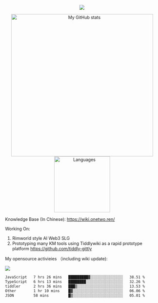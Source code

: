 <a href="https://github.com/linonetwo">
    <p align="center">
        <img src="https://github-profile-trophy.vercel.app/?username=linonetwo&column=7&theme=onedark"/>
    </p>
</a>
<a align="center" href="https://github.com/linonetwo">
  <p align="center">
    <img src="https://github-readme-stats.vercel.app/api?username=linonetwo&show_icons=true&count_private=true" alt="My GitHub stats" width="465"/>
    <img src="https://github-readme-stats.vercel.app/api/top-langs/?username=linonetwo&layout=compact&langs_count=10" alt="Languages" height="183">
  </p>
</a>

Knowledge Base (In Chinese): https://wiki.onetwo.ren/

Working On: 

1. Rimworld style AI Web3 SLG
1. Prototyping many KM tools using Tiddlywiki as a rapid prototype platform https://github.com/tiddly-gittly

My opensource activieies （including wiki update):

![](https://visitor-badge.glitch.me/badge?page_id=linonetwo.linonetwo)

<!--START_SECTION:waka-->

```txt
JavaScript   7 hrs 26 mins   █████████▓░░░░░░░░░░░░░░░   38.51 %
TypeScript   6 hrs 13 mins   ████████░░░░░░░░░░░░░░░░░   32.26 %
tiddler      2 hrs 36 mins   ███▒░░░░░░░░░░░░░░░░░░░░░   13.53 %
Other        1 hr 10 mins    █▓░░░░░░░░░░░░░░░░░░░░░░░   06.06 %
JSON         58 mins         █▒░░░░░░░░░░░░░░░░░░░░░░░   05.01 %
```

<!--END_SECTION:waka-->

